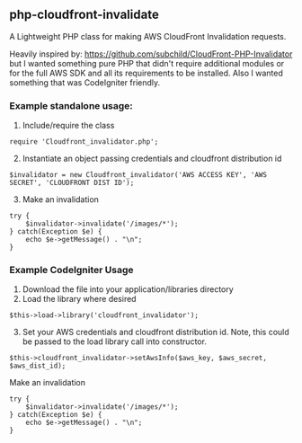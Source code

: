 ## php-cloudfront-invalidate

A Lightweight PHP class for making AWS CloudFront Invalidation requests.

Heavily inspired by: https://github.com/subchild/CloudFront-PHP-Invalidator but I wanted something pure PHP that didn't require additional modules or for the full AWS SDK and all its requirements to be installed.  Also I wanted something that was CodeIgniter friendly.

### Example standalone usage:
1. Include/require the class
```
require 'Cloudfront_invalidator.php';
```
2. Instantiate an object passing credentials and cloudfront distribution id
```
$invalidator = new Cloudfront_invalidator('AWS ACCESS KEY', 'AWS SECRET', 'CLOUDFRONT DIST ID');
```
3. Make an invalidation
```
try {
    $invalidator->invalidate('/images/*');
} catch(Exception $e) {
    echo $e->getMessage() . "\n";
}
```

### Example CodeIgniter Usage
1. Download the file into your application/libraries directory
2. Load the library where desired
```
$this->load->library('cloudfront_invalidator');
```
3. Set your AWS credentials and cloudfront distribution id.  Note, this could be passed to the load library call into constructor.
```
$this->cloudfront_invalidator->setAwsInfo($aws_key, $aws_secret, $aws_dist_id);
```
Make an invalidation
```
try {
    $invalidator->invalidate('/images/*');
} catch(Exception $e) {
    echo $e->getMessage() . "\n";
}
```
